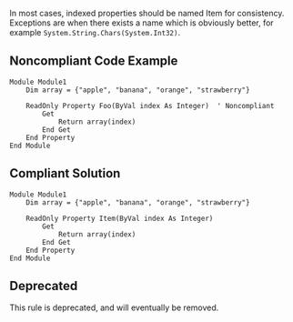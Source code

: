 
In most cases, indexed properties should be named Item for consistency. Exceptions are when there exists a name which is obviously better, for example `System.String.Chars(System.Int32)`.

## Noncompliant Code Example


    Module Module1
        Dim array = {"apple", "banana", "orange", "strawberry"}
    
        ReadOnly Property Foo(ByVal index As Integer)  ' Noncompliant
            Get
                Return array(index)
            End Get
        End Property
    End Module


## Compliant Solution


    Module Module1
        Dim array = {"apple", "banana", "orange", "strawberry"}
    
        ReadOnly Property Item(ByVal index As Integer)
            Get
                Return array(index)
            End Get
        End Property
    End Module


## Deprecated

This rule is deprecated, and will eventually be removed.
